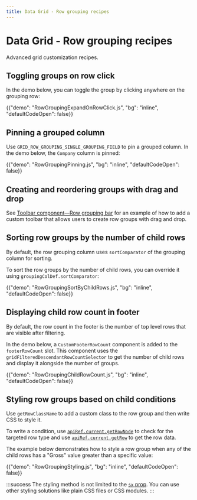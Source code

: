 ```yaml
---
title: Data Grid - Row grouping recipes
---
```


# Data Grid - Row grouping recipes [<span class="plan-premium"></span>](/x/introduction/licensing/#premium-plan 'Premium plan')

<p class="description">Advanced grid customization recipes.</p>

## Toggling groups on row click

In the demo below, you can toggle the group by clicking anywhere on the grouping row:

{{"demo": "RowGroupingExpandOnRowClick.js", "bg": "inline", "defaultCodeOpen": false}}

## Pinning a grouped column

Use `GRID_ROW_GROUPING_SINGLE_GROUPING_FIELD` to pin a grouped column. In the demo below, the `Company` column is pinned:

{{"demo": "RowGroupingPinning.js", "bg": "inline", "defaultCodeOpen": false}}

## Creating and reordering groups with drag and drop

See [Toolbar component—Row grouping bar](/x/react-data-grid/components/toolbar/#row-grouping-toolbar) for an example of how to add a custom toolbar that allows users to create row groups with drag and drop.

## Sorting row groups by the number of child rows

By default, the row grouping column uses `sortComparator` of the grouping column for sorting.

To sort the row groups by the number of child rows, you can override it using `groupingColDef.sortComparator`:

{{"demo": "RowGroupingSortByChildRows.js", "bg": "inline", "defaultCodeOpen": false}}

## Displaying child row count in footer

By default, the row count in the footer is the number of top level rows that are visible after filtering.

In the demo below, a `CustomFooterRowCount` component is added to the `footerRowCount` slot. This component uses the `gridFilteredDescendantRowCountSelector` to get the number of child rows and display it alongside the number of groups.

{{"demo": "RowGroupingChildRowCount.js", "bg": "inline", "defaultCodeOpen": false}}

## Styling row groups based on child conditions

Use `getRowClassName` to add a custom class to the row group and then write CSS to style it.

To write a condition, use [`apiRef.current.getRowNode`](/x/api/data-grid/grid-api/#grid-api-prop-getRowNode) to check for the targeted row type and use [`apiRef.current.getRow`](/x/api/data-grid/grid-api/#grid-api-prop-getRow) to get the row data.

The example below demonstrates how to style a row group when any of the child rows has a "Gross" value greater than a specific value:

{{"demo": "RowGroupingStyling.js", "bg": "inline", "defaultCodeOpen": false}}

:::success
The styling method is not limited to the [`sx` prop](/x/react-data-grid/style/#using-the-sx-prop). You can use other styling solutions like plain CSS files or CSS modules.
:::
